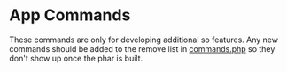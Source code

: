 # App Commands

These commands are only for developing additional so features. Any new commands should be added to the remove list in
[commands.php](../../../config/commands.php) so they don't show up once the phar is built.
